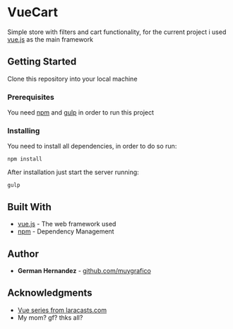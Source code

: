 # VueCart

Simple store with filters and cart functionality, for the current project i used [vue.js](https://www.vuejs.org) as the main framework


## Getting Started

Clone this repository into your local machine

### Prerequisites

You need [npm](https://www.npmjs.com) and  [gulp](http://gulpjs.com/) in order to run this project

### Installing

You need to install all dependencies, in order to do so run:

```
npm install
```

After installation just start the server running:

```
gulp
```

## Built With

* [vue.js](https://www.vuejs.org) - The web framework used
* [npm](https://www.npmjs.com) - Dependency Management

## Author

* **German Hernandez** - [github.com/muygrafico](https://github.com/muygrafico)


## Acknowledgments

* [Vue series from laracasts.com](https://laracasts.com/series/learn-vue-2-step-by-step)  
* My mom? gf? thks all?
